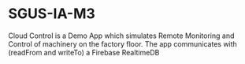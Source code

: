 # SGUS-IA-M3
Cloud Control is a Demo App which simulates Remote Monitoring and Control of machinery on the factory floor. The app communicates with (readFrom and writeTo) a Firebase RealtimeDB
